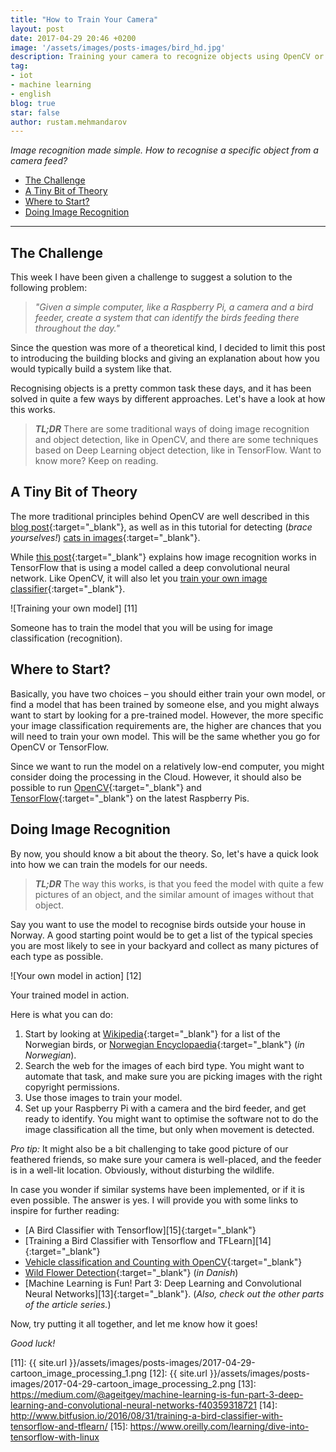 ```yaml
---
title: "How to Train Your Camera"
layout: post
date: 2017-04-29 20:46 +0200
image: '/assets/images/posts-images/bird_hd.jpg'
description: Training your camera to recognize objects using OpenCV or TensorFlow
tag:
- iot
- machine learning
- english
blog: true
star: false
author: rustam.mehmandarov
---
```


_Image recognition made simple. How to recognise a specific object from a camera feed?_

- [The Challenge](#the-challenge)
- [A Tiny Bit of Theory](#a-tiny-bit-of-theory)
- [Where to Start?](#where-to-start)
- [Doing Image Recognition](#doing-image-recognition)

---

## The Challenge

This week I have been given a challenge to suggest a solution to the following problem:

> *"Given a simple computer, like a Raspberry Pi, a camera and a bird feeder, create a system that can identify the birds feeding there throughout the day."*

Since the question was more of a theoretical kind, I decided to limit this post to introducing the building blocks and giving an explanation about how you would typically build a system like that.

Recognising objects is a pretty common task these days, and it has been solved in quite a few ways by different approaches. Let's have a look at how this works.

> _**TL;DR**_ There are some traditional ways of doing image recognition and object detection, like in OpenCV, and there are some techniques based on Deep Learning object detection, like in TensorFlow. Want to know more? Keep on reading.


## A Tiny Bit of Theory

The more traditional principles behind OpenCV are well described in this [blog post][1]{:target="_blank"}, as well as in this tutorial for detecting (*brace yourselves!*) [cats in images][2]{:target="_blank"}.

While [this post][4]{:target="_blank"} explains how image recognition works in TensorFlow that is using a model called a deep convolutional neural network. Like OpenCV, it will also let you [train your own image classifier][3]{:target="_blank"}.

![Training your own model] [11]
<figcaption class = "caption">Someone has to train the model that you will be using for image classification (recognition).</figcaption>


## Where to Start?

Basically, you have two choices – you should either train your own model, or find a model that has been trained by someone else, and you might always want to start by looking for a pre-trained model. However, the more specific your image classification requirements are, the higher are chances that you will need to train your own model. This will be the same whether you go for OpenCV or TensorFlow.

Since we want to run the model on a relatively low-end computer, you might consider doing the processing in the Cloud. However, it should also be possible to run [OpenCV][5]{:target="_blank"} and [TensorFlow][6]{:target="_blank"} on the latest Raspberry Pis.


## Doing Image Recognition

By now, you should know a bit about the theory. So, let's have a quick look into how we can train the models for our needs. 

> _**TL;DR**_ The way this works, is that you feed the model with quite a few pictures of an object, and the similar amount of images without that object.

Say you want to use the model to recognise birds outside your house in Norway. A good starting point would be to get a list of the typical species you are most likely to see in your backyard and collect as many pictures of each type as possible. 

![Your own model in action] [12]
<figcaption class = "caption">Your trained model in action.</figcaption>

Here is what you can do:

1. Start by looking at [Wikipedia][7]{:target="_blank"} for a list of the Norwegian birds, or [Norwegian Encyclopaedia][8]{:target="_blank"} (*in Norwegian*).
2. Search the web for the images of each bird type. You might want to automate that task, and make sure you are picking images with the right copyright permissions.
3. Use those images to train your model.
4. Set up your Raspberry Pi with a camera and the bird feeder, and get ready to identify. You might want to optimise the software not to do the image classification all the time, but only when movement is detected. 

*Pro tip:* It might also be a bit challenging to take good picture of our feathered friends, so make sure your camera is well-placed, and the feeder is in a well-lit location. Obviously, without disturbing the wildlife.

In case you wonder if similar systems have been implemented, or if it is even possible. The answer is yes. I will provide you with some links to inspire for further reading:

* [A Bird Classifier with Tensorflow][15]{:target="_blank"}
* [Training a Bird Classifier with Tensorflow and TFLearn][14]{:target="_blank"}
* [Vehicle classification and Counting with OpenCV][9]{:target="_blank"}
* [Wild Flower Detection][10]{:target="_blank"} (*in Danish*)
* [Machine Learning is Fun! Part 3: Deep Learning and Convolutional Neural Networks][13]{:target="_blank"}. (*Also, check out the other parts of the article series.*)


Now, try putting it all together, and let me know how it goes! 

*Good luck!*

[1]: http://www.learnopencv.com/image-recognition-and-object-detection-part1/
[2]: http://www.pyimagesearch.com/2016/06/20/detecting-cats-in-images-with-opencv/
[3]: https://research.googleblog.com/2016/03/train-your-own-image-classifier-with.html
[4]: https://www.tensorflow.org/tutorials/image_recognition
[5]: http://www.pyimagesearch.com/2016/04/18/install-guide-raspberry-pi-3-raspbian-jessie-opencv-3/
[6]: https://svds.com/tensorflow-image-recognition-raspberry-pi/
[7]: https://en.wikipedia.org/wiki/List_of_birds_of_Norway
[8]: https://snl.no/Fugler_i_Norge
[9]: https://www.youtube.com/watch?v=S-W9tMZu8PU
[10]: http://www.fyens.dk/article/3141726?fbrefresh=true
[11]: {{ site.url }}/assets/images/posts-images/2017-04-29-cartoon_image_processing_1.png
[12]: {{ site.url }}/assets/images/posts-images/2017-04-29-cartoon_image_processing_2.png
[13]: https://medium.com/@ageitgey/machine-learning-is-fun-part-3-deep-learning-and-convolutional-neural-networks-f40359318721
[14]: http://www.bitfusion.io/2016/08/31/training-a-bird-classifier-with-tensorflow-and-tflearn/
[15]: https://www.oreilly.com/learning/dive-into-tensorflow-with-linux
